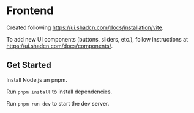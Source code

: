# Frontend

Created following https://ui.shadcn.com/docs/installation/vite.

To add new UI components (buttons, sliders, etc.), follow instructions at https://ui.shadcn.com/docs/components/.

## Get Started

Install Node.js an pnpm.

Run `pnpm install` to install dependencies.

Run `pnpm run dev` to start the dev server.
